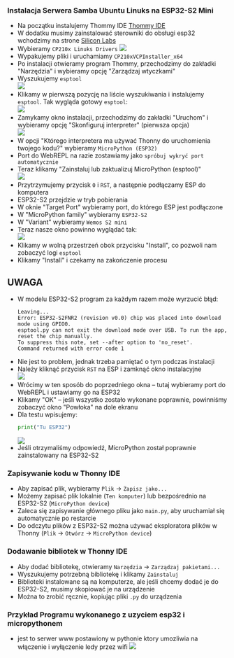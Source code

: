 ### Instalacja Serwera Samba Ubuntu Linuks na ESP32-S2 Mini

- Na początku instalujemy Thommy IDE [Thommy IDE](https://github.com/thonny/thonny/releases)
- W dodatku musimy zainstalować sterowniki do obsługi esp32 wchodzimy na strone [Silicon Labs](https://www.silabs.com/developer-tools/usb-to-uart-bridge-vcp-drivers?tab=downloads)
- Wybieramy `CP210x Linuks Drivers`
  ![](https://github.com/TomaszRainski/esp32s2/blob/main/ss/drivers.png)
- Wypakujemy pliki i uruchamiamy `CP210xVCPInstaller_x64`
- Po instalacji otwieramy program Thommy, przechodzimy do zakładki "Narzędzia" i wybieramy opcję "Zarządzaj wtyczkami"
- Wyszukujemy `esptool`  
  ![](https://github.com/TomaszRainski/esp32s2/blob/main/ss/esptool.PNG)
- Klikamy w pierwszą pozycję na liście wyszukiwania i instalujemy `esptool`. Tak wygląda gotowy `esptool`:  
  ![](https://github.com/TomaszRainski/esp32s2/blob/main/ss/instal.PNG)
- Zamykamy okno instalacji, przechodzimy do zakładki "Uruchom" i wybieramy opcję "Skonfiguruj interpreter" (pierwsza opcja)  
  ![](https://github.com/TomaszRainski/esp32s2/blob/main/ss/interpeter.PNG)
- W opcji "Którego interpretera ma używać Thonny do uruchomienia twojego kodu?" wybieramy `MicroPython (ESP32)`
- Port do WebREPL na razie zostawiamy jako `spróbuj wykryć port automatycznie`
- Teraz klikamy "Zainstaluj lub zaktualizuj MicroPython (esptool)"  
  ![](https://github.com/TomaszRainski/esp32s2/blob/main/ss/interpeter2.PNG)
- Przytrzymujemy przycisk `0` i `RST`, a następnie podłączamy ESP do komputera
- ESP32-S2 przejdzie w tryb pobierania
- W oknie "Target Port" wybieramy port, do którego ESP jest podłączone
- W "MicroPython family" wybieramy `ESP32-S2`
- W "Variant" wybieramy `Wemos S2 mini`
- Teraz nasze okno powinno wyglądać tak:  
  ![](https://github.com/TomaszRainski/esp32s2/blob/main/ss/pobieranie.png)
- Klikamy w wolną przestrzeń obok przycisku "Install", co pozwoli nam zobaczyć logi `esptool`
- Klikamy "Install" i czekamy na zakończenie procesu

## UWAGA
- W modelu ESP32-S2 program za każdym razem może wyrzucić błąd:
  ```
  Leaving...
  Error: ESP32-S2FNR2 (revision v0.0) chip was placed into download mode using GPIO0.
  esptool.py can not exit the download mode over USB. To run the app, reset the chip manually.
  To suppress this note, set --after option to 'no_reset'.
  Command returned with error code 1
  ```
- Nie jest to problem, jednak trzeba pamiętać o tym podczas instalacji
- Należy kliknąć przycisk `RST` na ESP i zamknąć okno instalacyjne  
  ![](https://github.com/TomaszRainski/esp32s2/blob/main/ss/po%20instalacji.png)
- Wrócimy w ten sposób do poprzedniego okna – tutaj wybieramy port do WebREPL i ustawiamy go na ESP32
- Klikamy "OK" – jeśli wszystko zostało wykonane poprawnie, powinniśmy zobaczyć okno "Powłoka" na dole ekranu
- Dla testu wpisujemy:
  ```python
  print("Tu ESP32")
  ```
  ![](https://github.com/TomaszRainski/esp32s2/blob/main/ss/print.png)
- Jeśli otrzymaliśmy odpowiedź, MicroPython został poprawnie zainstalowany na ESP32-S2

### Zapisywanie kodu w Thonny IDE

- Aby zapisać plik, wybieramy `Plik` → `Zapisz jako...`
- Możemy zapisać plik lokalnie (`Ten komputer`) lub bezpośrednio na ESP32-S2 (`MicroPython device`)
- Zaleca się zapisywanie głównego pliku jako `main.py`, aby uruchamiał się automatycznie po restarcie
- Do odczytu plików z ESP32-S2 można używać eksploratora plików w Thonny (`Plik` → `Otwórz` → `MicroPython device`)
### Dodawanie bibliotek w Thonny IDE

- Aby dodać bibliotekę, otwieramy `Narzędzia` → `Zarządzaj pakietami...`
- Wyszukujemy potrzebną bibliotekę i klikamy `Zainstaluj`
- Biblioteki instalowane są na komputerze, ale jeśli chcemy dodać je do ESP32-S2, musimy skopiować je na urządzenie
- Można to zrobić ręcznie, kopiując pliki `.py` do urządzenia
  
### Przykład Programu wykonanego z uzyciem esp32 i micropythonem
- jest to serwer www postawiony w pythonie ktory umozliwia na włączenie i wyłączenie ledy przez wifi
 ![](https://github.com/TomaszRainski/esp32s2/blob/main/ss/wifi.gif)
